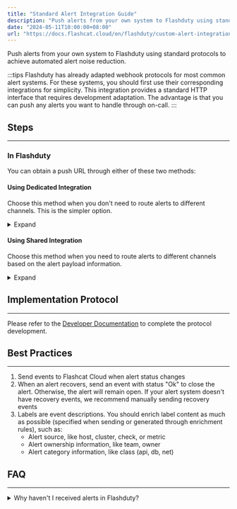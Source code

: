 ```yaml
---
title: "Standard Alert Integration Guide"
description: "Push alerts from your own system to Flashduty using standard protocols to achieve automated alert noise reduction."
date: "2024-05-11T10:00:00+08:00"
url: "https://docs.flashcat.cloud/en/flashduty/custom-alert-integration-guide"
---
```


Push alerts from your own system to Flashduty using standard protocols to achieve automated alert noise reduction.

:::tips
Flashduty has already adapted webhook protocols for most common alert systems. For these systems, you should first use their corresponding integrations for simplicity. This integration provides a standard HTTP interface that requires development adaptation. The advantage is that you can push any alerts you want to handle through on-call.
:::

## Steps
---

### In Flashduty

You can obtain a push URL through either of these two methods:

#### Using Dedicated Integration

Choose this method when you don't need to route alerts to different channels. This is the simpler option.

<details>
  <summary>Expand</summary>
  
  1. Go to the Flashduty console, select **Channel**, and enter a channel's details page
  2. Select the **Integration** tab, click **Add Integration**, and enter the integration page
  3. Choose **Standard Alert** integration and click **Save** to generate a card
  4. Click the generated card to view the **push URL**, copy it for later use, and you're done
    
</details>

#### Using Shared Integration

Choose this method when you need to route alerts to different channels based on the alert payload information.

<details>
  <summary>Expand</summary>
  
  1. Go to the Flashduty console, select **Integration Center=>Alerts** to enter the integration selection page
  2. Select **Standard Alert** integration:
        - **Integration Name**: Define a name for this integration
  3. Click **Save** and copy the newly generated **push URL** for later use
  4. Click **Create Route** to configure routing rules for the integration. You can match different alerts to different channels based on conditions, or set a default channel as a fallback and adjust as needed later
  5. Complete
    
</details>


## Implementation Protocol
--- 

Please refer to the [Developer Documentation](https://developer.flashcat.cloud/zh/flashduty/custom-alert) to complete the protocol development.

## Best Practices
---

1. Send events to Flashcat Cloud when alert status changes
2. When an alert recovers, send an event with status "Ok" to close the alert. Otherwise, the alert will remain open. If your alert system doesn't have recovery events, we recommend manually sending recovery events
3. Labels are event descriptions. You should enrich label content as much as possible (specified when sending or generated through enrichment rules), such as:
   - Alert source, like host, cluster, check, or metric
   - Alert ownership information, like team, owner
   - Alert category information, like class (api, db, net)


## FAQ
---

<details>
  <summary>Why haven't I received alerts in Flashduty?</summary>

  #### In Flashduty
  
  1. Check if the integration shows **Latest Event Time**? If not, Flashduty hasn't received the push, prioritize checking your system
  2. If you're using **Shared Integration**, first confirm whether you've configured **Routing Rules**. Without routing rules, the system will reject new pushes since there's no channel to receive your alerts. In this case, simply configure routing rules to your desired channel

  #### In Your System

  1. Confirm that your request URL exactly matches the URL in the integration details
  2. Verify that your service can access the external domain api.flashcat.cloud. If not, you need to enable external network access for your server or specifically for the Flashduty domain
  3. Print the response from the Flashduty service to check for specific messages

  If you still can't identify the root cause after these steps, please contact us with the **request_id** from the request response
    
</details>